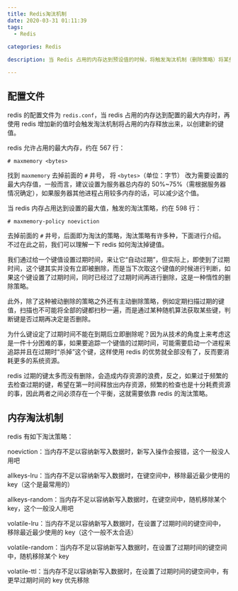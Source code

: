 ```yaml
---
title: Redis淘汰机制
date: 2020-03-31 01:11:39
tags:
  - Redis
  
categories: Redis

description: 当 Redis 占用的内存达到预设值的时候，将触发淘汰机制（删除策略）将某些键值删除来释放内存。

---
```


## 配置文件
redis 的配置文件为 `redis.conf`，当 redis 占用的内存达到配置的最大内存时，再使用 redis 增加新的值时会触发淘汰机制将占用的内存释放出来，以创建新的键值。

redis 允许占用的最大内存，约在 567 行：

```
# maxmemory <bytes>
```

找到 `maxmemory` 去掉前面的 `#` 井号， 将 `<bytes>`（单位：字节） 改为需要设置的最大内存值，一般而言，建议设置为服务器总内存的 50%~75%（需根据服务器情况确定），如果服务器其他进程占用较多内存的话，可以减少这个值。

当 redis 内存占用达到设置的最大值，触发的淘汰策略，约在 598 行：

```
# maxmemory-policy noeviction
```

去掉前面的 `#` 井号，后面即为淘汰的策略，淘汰策略有许多种，下面进行介绍。不过在此之前，我们可以理解一下 redis 如何淘汰掉键值。

我们通过给一个键值设置过期时间，来让它“自动过期”，但实际上，即使到了过期时间，这个键其实并没有立即被删除，而是当下次取这个键值的时候进行判断，如果这个键设置了过期时间，同时已经过了过期时间再进行删除，这是一种惰性的删除策略。

此外，除了这种被动删除的策略之外还有主动删除策略，例如定期扫描过期的键值，扫描也不可能将全部的键都扫秒一遍，而是通过某种随机算法获取某些键，判断键是否过期再决定是否删除。

为什么键设定了过期时间不能在到期后立即删除呢？因为从技术的角度上来考虑这是一件十分困难的事，如果要追踪一个键值的过期时间，可能需要启动一个进程来追踪并且在过期时“杀掉”这个键，这样使用 redis 的优势就全部没有了，反而要消耗更多的系统资源。

redis 过期的键太多而没有删除，会造成内存资源的浪费，反之，如果过于频繁的去检查过期的键，希望在第一时间释放出内存资源，频繁的检查也是十分耗费资源的事，因此两者之间必须存在一个平衡，这就需要依靠 redis 的淘汰策略。

## 内存淘汰机制

redis 有如下淘汰策略：

noeviction：当内存不足以容纳新写入数据时，新写入操作会报错，这个一般没人用吧

allkeys-lru：当内存不足以容纳新写入数据时，在键空间中，移除最近最少使用的 key（这个是最常用的）

allkeys-random：当内存不足以容纳新写入数据时，在键空间中，随机移除某个 key，这个一般没人用吧

volatile-lru：当内存不足以容纳新写入数据时，在设置了过期时间的键空间中，移除最近最少使用的 key（这个一般不太合适）

volatile-random：当内存不足以容纳新写入数据时，在设置了过期时间的键空间中，随机移除某个 key

volatile-ttl：当内存不足以容纳新写入数据时，在设置了过期时间的键空间中，有更早过期时间的 key 优先移除